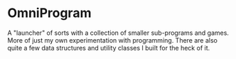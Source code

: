 # OmniProgram
A "launcher" of sorts with a collection of smaller sub-programs and games.  More of just my own experimentation with programming.
There are also quite a few data structures and utility classes I built for the heck of it.
